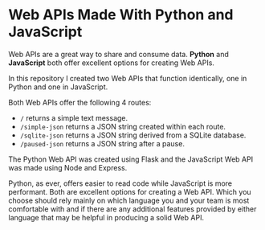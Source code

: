 # Web APIs Made With Python and JavaScript

Web APIs are a great way to share and consume data.  **Python** and **JavaScript** both offer excellent options for creating Web APIs.

In this repository I created two Web APIs that function identically, one in Python and one in JavaScript.  

Both Web APIs offer the following 4 routes:
- `/` returns a simple text message.
- `/simple-json` returns a JSON string created within each route.
- `/sqlite-json` returns a JSON string derived from a SQLite database.
- `/paused-json` returns a JSON string after a pause.

The Python Web API was created using Flask and the JavaScript Web API was made using Node and Express.

Python, as ever, offers easier to read code while JavaScript is more performant.  Both are excellent options for creating a Web API.  Which you choose should rely mainly on which language you and your team is most comfortable with and if there are any additional features provided by either language that may be helpful in producing a solid Web API.